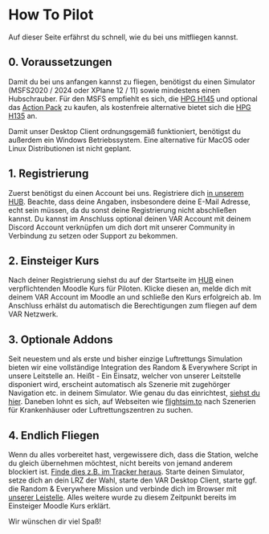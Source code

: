 # How To Pilot

Auf dieser Seite erfährst du schnell, wie du bei uns mitfliegen kannst.

## 0. Voraussetzungen

Damit du bei uns anfangen kannst zu fliegen, benötigst du einen Simulator (MSFS2020 / 2024 oder XPlane 12 / 11) sowie mindestens einen Hubschrauber. Für den MSFS empfiehlt es sich, die [HPG H145](https://www.hypeperformancegroup.com/products/xxxx) und optional das [Action Pack](https://www.hypeperformancegroup.com/products/hpg-h145-action-pack-expansion-early-access) zu kaufen, als kostenfreie alternative bietet sich die [HPG H135](https://de.flightsim.to/file/8970/airbus-h135-helicopter-project) an.

Damit unser Desktop Client ordnungsgemäß funktioniert, benötigst du außerdem ein Windows Betriebssystem. Eine alternative für MacOS oder Linux Distributionen ist nicht geplant.

## 1. Registrierung

Zuerst benötigst du einen Account bei uns. Registriere dich [in unserem HUB](https://hub.premiumag.de). Beachte, dass deine Angaben, insbesondere deine E-Mail Adresse, echt sein müssen, da du sonst deine Registrierung nicht abschließen kannst. Du kannst im Anschluss optional deinen VAR Account mit deinem Discord Account verknüpfen um dich dort mit unserer Community in Verbindung zu setzen oder Support zu bekommen.

## 2. Einsteiger Kurs

Nach deiner Registrierung siehst du auf der Startseite im [HUB](https://hub.premiumag.de) einen verpflichtenden Moodle Kurs für Piloten. Klicke diesen an, melde dich mit deinem VAR Account im Moodle an und schließe den Kurs erfolgreich ab. Im Anschluss erhälst du automatisch die Berechtigungen zum fliegen auf dem VAR Netzwerk.

## 3. Optionale Addons

Seit neuestem und als erste und bisher einzige Luftrettungs Simulation bieten wir eine vollständige Integration des Random & Everywhere Script in unsere Leitstelle an. Heißt - Ein Einsatz, welcher von unserer Leitstelle disponiert wird, erscheint automatisch als Szenerie mit zugehörger Navigation etc. in deinem Simulator. Wie genau du das einrichtest, [siehst du hier](/pilotenbereich/hpg-h145/r-e-integration/Einrichtung). Daneben lohnt es sich, auf Webseiten wie [flightsim.to](https://flightsim.to) nach Szenerien für Krankenhäuser oder Luftrettungszentren zu suchen.

## 4. Endlich Fliegen

Wenn du alles vorbereitet hast, vergewissere dich, dass die Station, welche du gleich übernehmen möchtest, nicht bereits von jemand anderem blockiert ist. [Finde dies z.B. im Tracker heraus](https://lst.premiumag.de/tracker). Starte deinen Simulator, setze dich an dein LRZ der Wahl, starte den VAR Desktop Client, starte ggf. die Random & Everywhere Mission und verbinde dich im Browser mit [unserer Leistelle](https://lst.premiumag.de/pilot). Alles weitere wurde zu diesem Zeitpunkt bereits im Einsteiger Moodle Kurs erklärt.

Wir wünschen dir viel Spaß!
